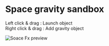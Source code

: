 # Space gravity sandbox

Left click & drag : Launch object\
Right click & drag : Add gravity object

![Soace Fx preview](https://github.com/CodeSimcoe/SpaceFx/blob/main/picture.png?raw=true)
